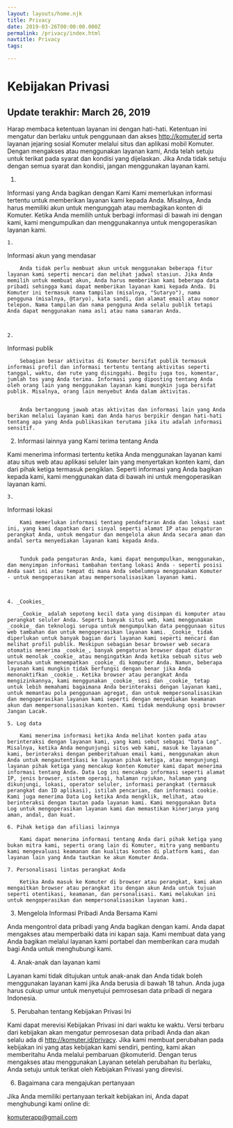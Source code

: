 ```yaml
---
layout: layouts/home.njk
title: Privacy
date: 2019-03-26T00:00:00.000Z
permalink: /privacy/index.html
navtitle: Privacy
tags:

---
```

# Kebijakan Privasi


## Update terakhir: March 26, 2019

Harap membaca ketentuan layanan ini dengan hati-hati. Ketentuan ini mengatur dan berlaku untuk penggunaan dan akses http://komuter.id serta layanan jejaring sosial Komuter melalui situs dan aplikasi mobil Komuter. Dengan mengakses atau menggunakan layanan kami, Anda telah setuju untuk terikat pada syarat dan kondisi yang dijelaskan. Jika Anda tidak setuju dengan semua syarat dan kondisi, jangan menggunakan layanan kami.



1.
Informasi yang Anda bagikan dengan Kami
Kami memerlukan informasi tertentu untuk memberikan layanan kami kepada Anda. Misalnya, Anda harus memiliki akun untuk mengunggah atau membagikan konten di Komuter. Ketika Anda memilih untuk berbagi informasi di bawah ini dengan kami, kami mengumpulkan dan menggunakannya untuk mengoperasikan layanan kami.



    1.
Informasi akun yang mendasar

        Anda tidak perlu membuat akun untuk menggunakan beberapa fitur layanan kami seperti mencari dan melihat jadwal stasiun. Jika Anda memilih untuk membuat akun, Anda harus memberikan kami beberapa data pribadi sehingga kami dapat memberikan layanan kami kepada Anda. Di Komuter ini termasuk nama tampilan (misalnya, "Sutaryo"), nama pengguna (misalnya, @taryo), kata sandi, dan alamat email atau nomor telepon. Nama tampilan dan nama pengguna Anda selalu publik tetapi Anda dapat menggunakan nama asli atau nama samaran Anda.



    2.
Informasi publik

        Sebagian besar aktivitas di Komuter bersifat publik termasuk informasi profil dan informasi tertentu tentang aktivitas seperti tanggal, waktu, dan rute yang disinggahi. Begitu juga tos, komentar, jumlah tos yang Anda terima. Informasi yang diposting tentang Anda oleh orang lain yang menggunakan layanan kami mungkin juga bersifat publik. Misalnya, orang lain menyebut Anda dalam aktivitas.


        Anda bertanggung jawab atas aktivitas dan informasi lain yang Anda berikan melalui layanan kami dan Anda harus berpikir dengan hati-hati tentang apa yang Anda publikasikan terutama jika itu adalah informasi sensitif.



2. Informasi lainnya yang Kami terima tentang Anda

Kami menerima informasi tertentu ketika Anda menggunakan layanan kami atau situs web atau aplikasi seluler lain yang menyertakan konten kami, dan dari pihak ketiga termasuk pengiklan. Seperti informasi yang Anda bagikan kepada kami, kami menggunakan data di bawah ini untuk mengoperasikan layanan kami.



    3.
Informasi lokasi

        Kami memerlukan informasi tentang pendaftaran Anda dan lokasi saat ini, yang kami dapatkan dari sinyal seperti alamat IP atau pengaturan perangkat Anda, untuk mengatur dan mengelola akun Anda secara aman dan andal serta menyediakan layanan kami kepada Anda.


        Tunduk pada pengaturan Anda, kami dapat mengumpulkan, menggunakan, dan menyimpan informasi tambahan tentang lokasi Anda - seperti posisi Anda saat ini atau tempat di mana Anda sebelumnya menggunakan Komuter - untuk mengoperasikan atau mempersonalisasikan layanan kami.



    4. _Cookies_

        _Cookie_ adalah sepotong kecil data yang disimpan di komputer atau perangkat seluler Anda. Seperti banyak situs web, kami menggunakan _cookie_ dan teknologi serupa untuk mengumpulkan data penggunaan situs web tambahan dan untuk mengoperasikan layanan kami. _Cookie_ tidak diperlukan untuk banyak bagian dari layanan kami seperti mencari dan melihat profil publik. Meskipun sebagian besar browser web secara otomatis menerima _cookie_, banyak pengaturan browser dapat diatur untuk menolak _cookie_ atau mengingatkan Anda ketika sebuah situs web berusaha untuk menempatkan _cookie_ di komputer Anda. Namun, beberapa layanan kami mungkin tidak berfungsi dengan benar jika Anda menonaktifkan _cookie_. Ketika browser atau perangkat Anda mengizinkannya, kami menggunakan _cookie_ sesi dan _cookie_ tetap untuk lebih memahami bagaimana Anda berinteraksi dengan layanan kami, untuk memantau pola penggunaan agregat, dan untuk mempersonalisasikan dan mengoperasikan layanan kami seperti dengan menyediakan keamanan akun dan mempersonalisasikan konten. Kami tidak mendukung opsi browser Jangan Lacak.

    5. Log data

        Kami menerima informasi ketika Anda melihat konten pada atau berinteraksi dengan layanan kami, yang kami sebut sebagai "Data Log". Misalnya, ketika Anda mengunjungi situs web kami, masuk ke layanan kami, berinteraksi dengan pemberitahuan email kami, menggunakan akun Anda untuk mengautentikasi ke layanan pihak ketiga, atau mengunjungi layanan pihak ketiga yang mencakup konten Komuter kami dapat menerima informasi tentang Anda. Data Log ini mencakup informasi seperti alamat IP, jenis browser, sistem operasi, halaman rujukan, halaman yang dikunjungi, lokasi, operator seluler, informasi perangkat (termasuk perangkat dan ID aplikasi), istilah pencarian, dan informasi cookie. Kami juga menerima Data Log ketika Anda mengklik, melihat, atau berinteraksi dengan tautan pada layanan kami. Kami menggunakan Data Log untuk mengoperasikan layanan kami dan memastikan kinerjanya yang aman, andal, dan kuat.

    6. Pihak ketiga dan afiliasi lainnya

        Kami dapat menerima informasi tentang Anda dari pihak ketiga yang bukan mitra kami, seperti orang lain di Komuter, mitra yang membantu kami mengevaluasi keamanan dan kualitas konten di platform kami, dan layanan lain yang Anda tautkan ke akun Komuter Anda.

    7. Personalisasi lintas perangkat Anda

        Ketika Anda masuk ke Komuter di browser atau perangkat, kami akan mengaitkan browser atau perangkat itu dengan akun Anda untuk tujuan seperti otentikasi, keamanan, dan personalisasi. Kami melakukan ini untuk mengoperasikan dan mempersonalisasikan layanan kami.

3. Mengelola Informasi Pribadi Anda Bersama Kami

Anda mengontrol data pribadi yang Anda bagikan dengan kami. Anda dapat mengakses atau memperbaiki data ini kapan saja. Kami membuat data yang Anda bagikan melalui layanan kami portabel dan memberikan cara mudah bagi Anda untuk menghubungi kami.



4. Anak-anak dan layanan kami

Layanan kami tidak ditujukan untuk anak-anak dan Anda tidak boleh menggunakan layanan kami jika Anda berusia di bawah 18 tahun. Anda juga harus cukup umur untuk menyetujui pemrosesan data pribadi di negara Indonesia.



5. Perubahan tentang Kebijakan Privasi Ini

Kami dapat merevisi Kebijakan Privasi ini dari waktu ke waktu. Versi terbaru dari kebijakan akan mengatur pemrosesan data pribadi Anda dan akan selalu ada di http://komuter.id/privacy. Jika kami membuat perubahan pada kebijakan ini yang atas kebijakan kami sendiri, penting, kami akan memberitahu Anda melalui pembaruan @komuterid. Dengan terus mengakses atau menggunakan Layanan setelah perubahan itu berlaku, Anda setuju untuk terikat oleh Kebijakan Privasi yang direvisi.



6. Bagaimana cara mengajukan pertanyaan

Jika Anda memiliki pertanyaan terkait kebijakan ini, Anda dapat menghubungi kami online di:

komuterapp@gmail.com
